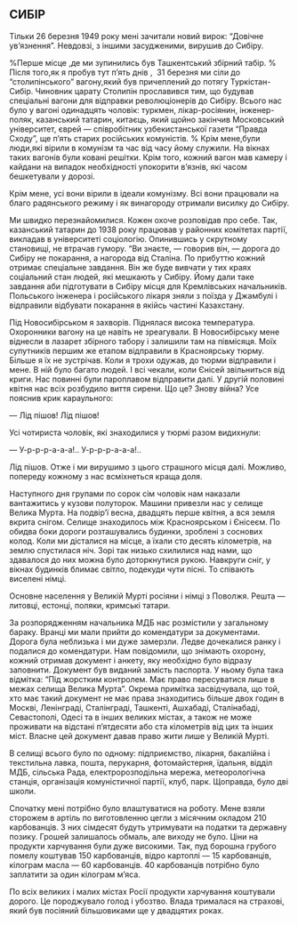 ## СИБІР

Тільки 26 березня 1949 року мені зачитали новий вирок: “Довічне ув’язнення”. Невдовзі, з іншими засудженими, вирушив до Сибіру.

%Перше місце ,де ми зупинились був Ташкентський збірний табір.
% Після того,як я пробув тут п’ять днів ,  31 березня ми сіли до “столипінського” вагону,який був причеплений до потягу Туркістан-Сибір.
Чиновник царату Столипін прославився тим, що будував спеціальні вагони для відправки революціонерів до Сибіру.
Всього нас було у вагоні одинадцять чоловік: туркмен, лікар-росіянин, інженер-поляк, казанський татарин, китаєць, який щойно закінчив Московський університет, єврей — співробітник узбекистанської газети “Правда Сходу”, ще п’ять старих російських комуністів.
% Крім мене,були люди,які вірили в комунізм та час від часу йому служили.
На вікнах таких вагонів були ковані решітки.
Крім того, кожний вагон мав камеру і кайдани на випадок необхідності упокорити в’язнів, які часом бешкетували у дорозі.

Крім мене, усі вони вірили в ідеали комунізму.
Всі вони працювали на благо радянського режиму і як винагороду отримали висилку до Сибіру.

Ми швидко перезнайомилися.
Кожен охоче розповідав про себе.
Так, казанський татарин до 1938 року працював у районних комітетах партії, викладав в університеті соціологію.
Опинившись у скрутному становищі, не втрачав гумору. “Ви знаєте, — говорив він, — дорога до Сибіру не покарання, а нагорода від Сталіна.
По прибуттю кожний отримає спеціальне завдання.
Він же буде вивчати у тих краях соціальний стан людей, які мешкають у Сибіру.
Йому дали таке завдання аби підготувати в Сибіру місця для Кремлівських начальників.
Польського інженера і російського лікаря зняли з поїзда у Джамбулі і відправили відбувати покарання в якійсь частині Казахстану.

Під Новосибірськом я захворів.
Піднялася висока температура.
Охоронники вагону на це навіть не зреагували.
В Новосибірську мене віднесли в лазарет збірного табору і залишили там на півмісяця.
Моїх супутників першим же етапом відправили в Красноярську тюрму.
Більше я їх не зустрічав.
Коли я трохи одужав, до тюрми відправили і мене.
В ній було багато людей.
І всі чекали, коли Єнісей звільниться від криги.
Нас повинні були пароплавом відправити далі.
У другій половині квітня нас всіх розбудило виття сирени.
Що це?
Знову війна?
Усе пояснив крик караульного:

— Лід пішов!
Лід пішов!

Усі чотириста чоловік, які знаходилися у тюрмі разом видихнули:

— У-р-р-р-а-а-а!..
У-р-р-р-а-а-а!..

Лід пішов.
Отже і ми вирушимо з цього страшного місця далі.
Можливо, попереду кожному з нас всміхнеться краща доля.

Наступного дня групами по сорок сім чоловік нам наказали вантажитись у кузови полуторок.
Машини привезли нас у селище Велика Мурта.
На подвір’ї весна, двадцять перше квітня, а вся земля вкрита снігом.
Селище знаходилось між Красноярськом і Єнісеєм.
По обидва боки дороги розташувались будинки, зроблені з соснових колод.
Коли ми дісталися на місце, а їхали сто десять кілометрів, на землю спустилася ніч.
Зорі так низько схилилися над нами, що здавалося до них можна було доторкнутися рукою.
Навкруги сніг, у вікнах будинків блимає світло, подекуди чути пісні.
То співають виселені німці.

Основне населення у Великій Мурті росіяни і німці з Поволжя.
Решта — литовці, естонці, поляки, кримські татари.

За розпорядженням начальника МДБ нас розмістили у загальному бараку.
Вранці ми мали прийти до комендатури за документами.
Дорога була неблизька і ми дуже замерзли.
Ледве дочекалися ранку і подалися до комендатури.
Нам повідомили, що знімають охорону, кожний отримав документ і анкету, яку необхідно було відразу заповнити.
Документ був виданий замість паспорта.
У ньому була така відмітка: “Під жорстким контролем.
Має право пересуватися лише в межах селища Велика Мурта”. Окрема примітка засвідчувала, що той, хто має такий документ не має права знаходитись більше двох годин в Москві, Ленінграді, Сталінграді, Ташкенті, Ашхабаді, Сталінабаді, Севастополі, Одесі та в інших великих містах, а також не може проживати на відстані п’ятдесяти або ста кілометрів від цих та інших міст.
Власне цей документ давав право жити лише у Великій Мурті.

В селищі всього було по одному: підприємство, лікарня, бакалійна і текстильна лавка, пошта, перукарня, фотомайстерня, їдальня, відділ МДБ, сільська Рада, електророзподільна мережа, метеорологічна станція, організація комуністичної партії, клуб, парк.
Щоправда, було дві школи.

Спочатку мені потрібно було влаштуватися на роботу.
Мене взяли сторожем в артіль по виготовленню цегли з місячним окладом 210 карбованців.
З них сімдесят будуть утримувати на податки та державну позику.
Грошей залишалось обмаль, але виходу не було.
Ціни на продукти харчування були дуже високими.
Так, пуд борошна грубого помелу коштував 150 карбованців, відро картоплі — 15 карбованців, кілограм масла — 60 карбованців.
40 карбованців потрібно було заплатити за один кілограм м’яса.

По всіх великих і малих містах Росії продукти харчування коштували дорого.
Це породжувало голод і убозтво.
Влада трималася на страхові, який був посіяний більшовиками ще у двадцятих роках.
